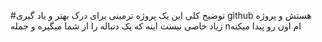 #توضیح کلی
این یک پروژه ترمینی برای درک بهتر و یاد گیری github هستش و پروژه زیاد خاصی نیست اینه که یک دنباله را از شما میگیره و جمله nام اون رو پیدا میکنه 
